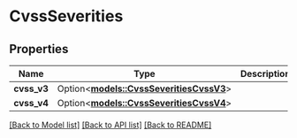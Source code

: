 # CvssSeverities

## Properties

Name | Type | Description | Notes
------------ | ------------- | ------------- | -------------
**cvss_v3** | Option<[**models::CvssSeveritiesCvssV3**](cvss_severities_cvss_v3.md)> |  | [optional]
**cvss_v4** | Option<[**models::CvssSeveritiesCvssV4**](cvss_severities_cvss_v4.md)> |  | [optional]

[[Back to Model list]](../README.md#documentation-for-models) [[Back to API list]](../README.md#documentation-for-api-endpoints) [[Back to README]](../README.md)


